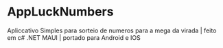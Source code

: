 # AppLuckNumbers
Apliccativo Simples para sorteio de numeros para a mega da virada | feito em c# .NET MAUI | portado para Android e IOS
